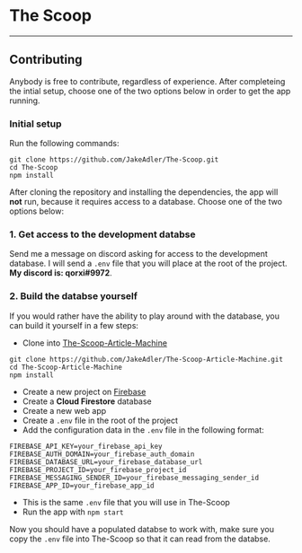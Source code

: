 # The Scoop
---
## Contributing
Anybody is free to contribute, regardless of experience. After completeing the intial setup, choose one of the two options below in order to get the app running.

### Initial setup
Run the following commands:

	git clone https://github.com/JakeAdler/The-Scoop.git
	cd The-Scoop
	npm install

After cloning the repository and installing the dependencies, the app will **not** run, because it requires access to a database. Choose one of the two options below:

### 1. Get access to the development databse

Send me a message on discord asking for access to the development database. I will send a `.env` file that you will place at the root of the project. **My discord is: qorxi#9972**.

### 2. Build the databse yourself

If you would rather have the ability to play around with the database, you can build it yourself in a few steps:  

* Clone into [The-Scoop-Article-Machine](https://github.com/JakeAdler/The-Scoop-Article-Machine.git)

``` 
git clone https://github.com/JakeAdler/The-Scoop-Article-Machine.git
cd The-Scoop-Article-Machine
npm install
```

* Create a new project on [Firebase](https://firebase.google.com/)
* Create a **Cloud Firestore** database
* Create a new web app 
* Create a `.env` file in the root of the project
* Add the configuration data in the `.env` file in the following format: 

```
FIREBASE_API_KEY=your_firebase_api_key
FIREBASE_AUTH_DOMAIN=your_firebase_auth_domain
FIREBASE_DATABASE_URL=your_firebase_database_url
FIREBASE_PROJECT_ID=your_firebase_project_id
FIREBASE_MESSAGING_SENDER_ID=your_firebase_messaging_sender_id
FIREBASE_APP_ID=your_firebase_app_id
```

* This is the same `.env` file that you will use in The-Scoop
* Run the app with `npm start` 

Now you should have a populated databse to work with, make sure you copy the `.env` file into The-Scoop so that it can read from the databse. 



